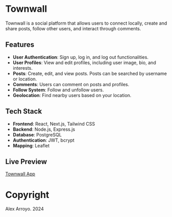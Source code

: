 # Townwall

Townwall is a social platform that allows users to connect locally, create and share posts, follow other users, and interact through comments.

## Features

- **User Authentication**: Sign up, log in, and log out functionalities.
- **User Profiles**: View and edit profiles, including user image, bio, and interests.
- **Posts**: Create, edit, and view posts. Posts can be searched by username or location.
- **Comments**: Users can comment on posts and profiles.
- **Follow System**: Follow and unfollow users.
- **Geolocation**: Find nearby users based on your location.

## Tech Stack

- **Frontend**: React, Next.js, Tailwind CSS
- **Backend**: Node.js, Express.js
- **Database**: PostgreSQL
- **Authentication**: JWT, bcrypt
- **Mapping**: Leaflet

## Live Preview

[Townwall App](https://townwall.fly.dev)

# Copyright

Alex Arroyo. 2024
